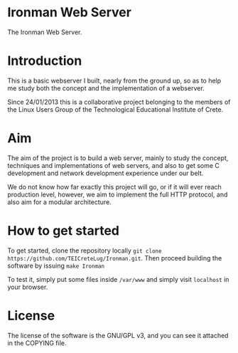 Ironman Web Server
===================

The Ironman Web Server.

Introduction
===================

This is a basic webserver I built, nearly from the ground up, 
so as to help me study both the concept and the implementation of a 
webserver.

Since 24/01/2013 this is a collaborative project belonging to the members of the Linux Users Group of the Technological Educational Institute of Crete.

Aim
=================

The aim of the project is to build a web server, mainly to study the concept, techniques and implementations of web servers, and also to get some C development and network development experience under our belt.

We do not know how far exactly this project will go, or if it will ever reach production level, however, we aim to implement the full HTTP protocol, and also aim for a modular architecture.

How to get started
===================

To get started, clone the repository locally `git clone https://github.com/TEICreteLug/Ironman.git`. Then proceed building the software by issuing `make Ironman`

To test it, simply put some files inside `/var/www` and simply visit `localhost` in your browser.

License
========

The license of the software is the GNU/GPL v3, and you can see it attached in the COPYING file.
